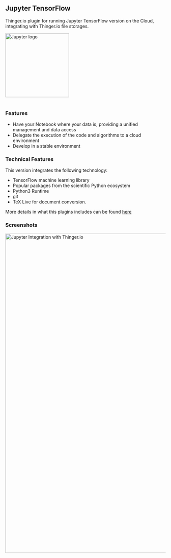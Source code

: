 ## Jupyter TensorFlow

Thinger.io plugin for running Jupyter TensorFlow version on the Cloud, integrating with Thinger.io file storages.

<img src="https://jupyter-docker-stacks.readthedocs.io/en/latest/_static/jupyter-logo.svg" alt="Jupyter logo" width="200"/>
<br/><br/>

### Features
- Have your Notebook where your data is, providing a unified management and data access
- Delegate the execution of the code and algorithms to a cloud environment
- Develop in a stable environment

### Technical Features
This version integrates the following technology:
- TensorFlow machine learning library
- Popular packages from the scientific Python ecosystem
- Python3 Runtime
- git
- TeX Live for document conversion.

More details in what this plugins includes can be found [here](https://jupyter-docker-stacks.readthedocs.io/en/latest/using/selecting.html#jupyter-tensorflow-notebook)

### Screenshots
<img src="https://raw.githubusercontent.com/thinger-io/plugins/jupyter-minimal/main/images/jupyter-thinger.png" alt="Jupyter Integration with Thinger.io" width="1000"/>
